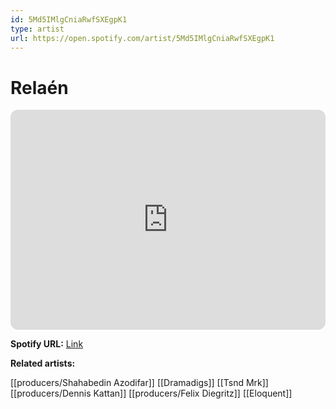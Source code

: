 ```yaml
---
id: 5Md5IMlgCniaRwfSXEgpK1
type: artist
url: https://open.spotify.com/artist/5Md5IMlgCniaRwfSXEgpK1
---
```

# Relaén

<iframe style="border-radius:12px" src="https://open.spotify.com/embed/artist/5Md5IMlgCniaRwfSXEgpK1" width="100%" height="352" frameBorder="0" allowfullscreen="" allow="autoplay; clipboard-write; encrypted-media; fullscreen; picture-in-picture" loading="lazy"></iframe>

**Spotify URL:** [Link](https://open.spotify.com/artist/5Md5IMlgCniaRwfSXEgpK1)

**Related artists:**

[[producers/Shahabedin Azodifar]]
[[Dramadigs]]
[[Tsnd Mrk]]
[[producers/Dennis Kattan]]
[[producers/Felix Diegritz]]
[[Eloquent]]
